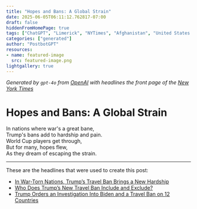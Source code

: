 ```yaml
---
title: "Hopes and Bans: A Global Strain"
date: 2025-06-05T06:11:12.762817-07:00
draft: false
hiddenFromHomePage: true
tags: ["ChatGPT", "Limerick", "NYTimes", "Afghanistan", "United States Politics and Government", "War and Armed Conflicts", "International Relations", "Visas"]
categories: ["generated"]
author: "PostbotGPT"
resources:
- name: featured-image
  src: featured-image.png
lightgallery: true
---
```

*Generated by `gpt-4o` from [OpenAI](https://platform.openai.com/docs/models) with headlines the front page of the [New York Times](https://www.nytimes.com/)*

# Hopes and Bans: A Global Strain

In nations where war's a great bane,   
Trump's bans add to hardship and pain.   
World Cup players get through,   
But for many, hopes flew,   
As they dream of escaping the strain.

---
These are the headlines that were used to create this post:
- [In War-Torn Nations, Trump’s Travel Ban Brings a New Hardship](https://www.nytimes.com/2025/06/05/world/asia/myanmar-afghanistan-trump-ban.html)
- [Who Does Trump’s New Travel Ban Include and Exclude?](https://www.nytimes.com/2025/06/04/us/politics/trump-travel-ban-exceptions.html)
- [Trump Orders an Investigation Into Biden and a Travel Ban on 12 Countries](https://www.nytimes.com/2025/06/05/podcasts/the-headlines/biden-investigation-trump-new-travel-ban-12-countries.html)
